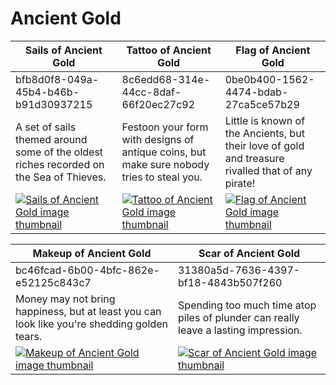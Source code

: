 # Ancient Gold

| Sails of Ancient Gold | Tattoo of Ancient Gold | Flag of Ancient Gold |
| --------------------- | ---------------------- | -------------------- |
| bfb8d0f8-049a-45b4-b46b-b91d30937215 | 8c6edd68-314e-44cc-8daf-66f20ec27c92 | 0be0b400-1562-4474-bdab-27ca5ce57b29 |
| A set of sails themed around some of the oldest riches recorded on the Sea of Thieves. | Festoon your form with designs of antique coins, but make sure nobody tries to steal you. | Little is known of the Ancients, but their love of gold and treasure rivalled that of any pirate! |
| [![Sails of Ancient Gold image thumbnail](https://seaofthieves.wiki.gg/images/0/0d/Sails_of_Ancient_Gold.png)](https://seaofthieves.wiki.gg/wiki/Sails_of_Ancient_Gold) | [![Tattoo of Ancient Gold image thumbnail](https://seaofthieves.wiki.gg/images/4/40/Tattoo_of_Ancient_Gold.png)](https://seaofthieves.wiki.gg/wiki/Tattoo_of_Ancient_Gold) | [![Flag of Ancient Gold image thumbnail](https://seaofthieves.wiki.gg/images/b/b4/Flag_of_Ancient_Gold.png)](https://seaofthieves.wiki.gg/wiki/Flag_of_Ancient_Gold) |

| Makeup of Ancient Gold | Scar of Ancient Gold |
| ---------------------- | -------------------- |
| bc46fcad-6b00-4bfc-862e-e52125c843c7 | 31380a5d-7636-4397-bf18-4843b507f260 |
| Money may not bring happiness, but at least you can look like you're shedding golden tears. | Spending too much time atop piles of plunder can really leave a lasting impression. |
| [![Makeup of Ancient Gold image thumbnail](https://seaofthieves.wiki.gg/images/0/04/Makeup_of_Ancient_Gold.png)](https://seaofthieves.wiki.gg/wiki/Makeup_of_Ancient_Gold) | [![Scar of Ancient Gold image thumbnail](https://seaofthieves.wiki.gg/images/0/03/Scar_of_Ancient_Gold.png)](https://seaofthieves.wiki.gg/wiki/Scar_of_Ancient_Gold) |
